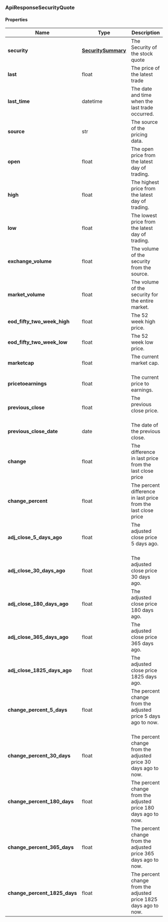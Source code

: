 

[//]: # (CLASS:ApiResponseSecurityQuote)

[//]: # (KIND:object)

### ApiResponseSecurityQuote

#### Properties

[//]: # (START_DEFINITION)

Name | Type | Description
------------ | ------------- | -------------
**security** | [**SecuritySummary**](SecuritySummary.md) | The Security of the stock quote &nbsp;
**last** | float | The price of the latest trade &nbsp;
**last_time** | datetime | The date and time when the last trade occurred. &nbsp;
**source** | str | The source of the pricing data. &nbsp;
**open** | float | The open price from the latest day of trading. &nbsp;
**high** | float | The highest price from the latest day of trading. &nbsp;
**low** | float | The lowest price from the latest day of trading. &nbsp;
**exchange_volume** | float | The volume of the security from the source. &nbsp;
**market_volume** | float | The volume of the security for the entire market. &nbsp;
**eod_fifty_two_week_high** | float | The 52 week high price. &nbsp;
**eod_fifty_two_week_low** | float | The 52 week low price. &nbsp;
**marketcap** | float | The current market cap. &nbsp;
**pricetoearnings** | float | The current price to earnings. &nbsp;
**previous_close** | float | The previous close price. &nbsp;
**previous_close_date** | date | The date of the previous close. &nbsp;
**change** | float | The difference in last price from the last close price &nbsp;
**change_percent** | float | The percent difference in last price from the last close price &nbsp;
**adj_close_5_days_ago** | float | The adjusted close price 5 days ago. &nbsp;
**adj_close_30_days_ago** | float | The adjusted close price 30 days ago. &nbsp;
**adj_close_180_days_ago** | float | The adjusted close price 180 days ago. &nbsp;
**adj_close_365_days_ago** | float | The adjusted close price 365 days ago. &nbsp;
**adj_close_1825_days_ago** | float | The adjusted close price 1825 days ago. &nbsp;
**change_percent_5_days** | float | The percent change from the adjusted price 5 days ago to now. &nbsp;
**change_percent_30_days** | float | The percent change from the adjusted price 30 days ago to now. &nbsp;
**change_percent_180_days** | float | The percent change from the adjusted price 180 days ago to now. &nbsp;
**change_percent_365_days** | float | The percent change from the adjusted price 365 days ago to now. &nbsp;
**change_percent_1825_days** | float | The percent change from the adjusted price 1825 days ago to now. &nbsp;

[//]: # (END_DEFINITION)


[//]: # (CONTAINED_CLASS:SecuritySummary)



